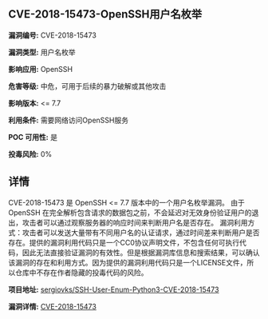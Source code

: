 ## CVE-2018-15473-OpenSSH用户名枚举

**漏洞编号:** CVE-2018-15473

**漏洞类型:** 用户名枚举

**影响应用:** OpenSSH

**危害等级:** 中危，可用于后续的暴力破解或其他攻击

**影响版本:** <= 7.7

**利用条件:** 需要网络访问OpenSSH服务

**POC 可用性:** 是

**投毒风险:** 0%

## 详情

CVE-2018-15473 是 OpenSSH <= 7.7 版本中的一个用户名枚举漏洞。 由于 OpenSSH 在完全解析包含请求的数据包之前，不会延迟对无效身份验证用户的退出，攻击者可以通过观察服务器的响应时间来判断用户名是否存在。 漏洞利用方式：攻击者可以发送大量带有不同用户名的认证请求，通过时间差来判断用户是否存在。提供的漏洞利用代码只是一个CC0协议声明文件，不包含任何可执行代码，因此无法直接验证漏洞的有效性。但是根据漏洞库信息和搜索结果，可以确认该漏洞的存在和利用方式。因为提供的漏洞利用代码只是一个LICENSE文件，所以仓库中不存在作者隐藏的投毒代码的风险。

**项目地址:** [sergiovks/SSH-User-Enum-Python3-CVE-2018-15473](https://github.com/sergiovks/SSH-User-Enum-Python3-CVE-2018-15473)

**漏洞详情:** [CVE-2018-15473](https://nvd.nist.gov/vuln/detail/CVE-2018-15473)